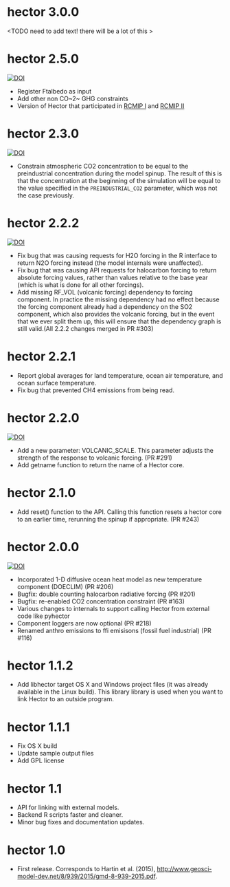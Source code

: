 # hector 3.0.0

<TODO need to add text! there will be a lot of this >


# hector 2.5.0

[![DOI](https://zenodo.org/badge/DOI/10.5281/zenodo.4721584.svg)](https://doi.org/10.5281/zenodo.4721584)

* Register Ftalbedo as input
* Add other non CO~2~ GHG constraints
* Version of Hector that participated in [RCMIP I](https://gmd.copernicus.org/articles/13/5175/2020/) and [RCMIP II](https://agupubs.onlinelibrary.wiley.com/doi/full/10.1029/2020EF001900)


# hector 2.3.0

[![DOI](https://zenodo.org/badge/DOI/10.5281/zenodo.3144007.svg)](https://doi.org/10.5281/zenodo.3144007)

* Constrain atmospheric CO2 concentration to be equal to the
  preindustrial concentration during the model spinup.  The result of
  this is that the concentration at the beginning of the simulation
  will be equal to the value specified in the `PREINDUSTRIAL_CO2`
  parameter, which was not the case previously.

# hector 2.2.2

[![DOI](https://zenodo.org/badge/DOI/10.5281/zenodo.2667325.svg)](https://doi.org/10.5281/zenodo.2667325)

* Fix bug that was causing requests for H2O forcing in the R interface
  to return N2O forcing instead (the model internals were
  unaffected).
* Fix bug that was causing API requests for halocarbon forcing to
  return absolute forcing values, rather than values relative to the
  base year (which is what is done for all other forcings).
* Add missing RF_VOL (volcanic forcing) dependency to forcing component.  In practice the
  missing dependency had no effect because the forcing component
  already had a dependency on the SO2 component, which also provides
  the volcanic forcing, but in the event that we ever split them up,
  this will ensure that the dependency graph is still valid.(All 2.2.2 changes merged in PR #303)

# hector 2.2.1

* Report global averages for land temperature, ocean air
  temperature, and ocean surface temperature.
* Fix bug that prevented CH4 emissions from being read.

# hector 2.2.0

[![DOI](https://zenodo.org/badge/DOI/10.5281/zenodo.2605439.svg)](https://doi.org/10.5281/zenodo.2605439)

* Add a new parameter: VOLCANIC_SCALE.  This parameter adjusts the
  strength of the response to volcanic forcing.  (PR #291)
* Add getname function to return the name of a Hector core.

# hector 2.1.0

* Add reset() function to the API.  Calling this function resets a
  hector core to an earlier time, rerunning the spinup if
  appropriate.  (PR #243)

# hector 2.0.0

[![DOI](https://zenodo.org/badge/DOI/10.5281/zenodo.1194360.svg)](https://doi.org/10.5281/zenodo.1194360)

* Incorporated 1-D diffusive ocean heat model as new temperature component (DOECLIM) (PR #206)
* Bugfix: double counting halocarbon radiative forcing (PR #201)
* Bugfix: re-enabled CO2 concentration constraint (PR #163)
* Various changes to internals to support calling Hector from external code like pyhector
* Component loggers are now optional (PR #218)
* Renamed anthro emissions to ffi emisisons (fossil fuel industrial) (PR #116)

# hector 1.1.2

* Add libhector target OS X and Windows project files (it was already
  available in the Linux build).  This library library is used when
  you want to link Hector to an outside program.

# hector 1.1.1

* Fix OS X build
* Update sample output files
* Add GPL license

# hector 1.1

* API for linking with external models.
* Backend R scripts faster and cleaner.
* Minor bug fixes and documentation updates.

# hector 1.0

* First release. Corresponds to Hartin et al. (2015), http://www.geosci-model-dev.net/8/939/2015/gmd-8-939-2015.pdf.

